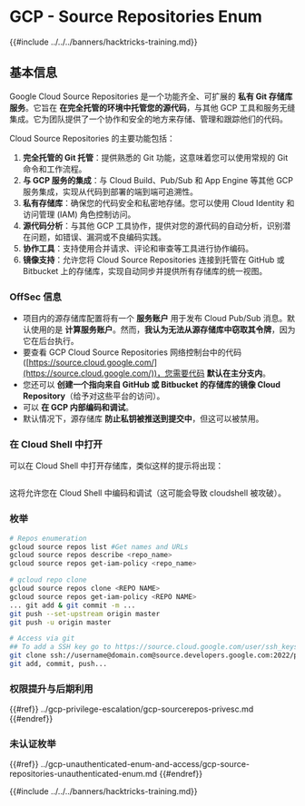 # GCP - Source Repositories Enum

{{#include ../../../banners/hacktricks-training.md}}

## 基本信息 <a href="#reviewing-cloud-git-repositories" id="reviewing-cloud-git-repositories"></a>

Google Cloud Source Repositories 是一个功能齐全、可扩展的 **私有 Git 存储库服务**。它旨在 **在完全托管的环境中托管您的源代码**，与其他 GCP 工具和服务无缝集成。它为团队提供了一个协作和安全的地方来存储、管理和跟踪他们的代码。

Cloud Source Repositories 的主要功能包括：

1. **完全托管的 Git 托管**：提供熟悉的 Git 功能，这意味着您可以使用常规的 Git 命令和工作流程。
2. **与 GCP 服务的集成**：与 Cloud Build、Pub/Sub 和 App Engine 等其他 GCP 服务集成，实现从代码到部署的端到端可追溯性。
3. **私有存储库**：确保您的代码安全和私密地存储。您可以使用 Cloud Identity 和访问管理 (IAM) 角色控制访问。
4. **源代码分析**：与其他 GCP 工具协作，提供对您的源代码的自动分析，识别潜在问题，如错误、漏洞或不良编码实践。
5. **协作工具**：支持使用合并请求、评论和审查等工具进行协作编码。
6. **镜像支持**：允许您将 Cloud Source Repositories 连接到托管在 GitHub 或 Bitbucket 上的存储库，实现自动同步并提供所有存储库的统一视图。

### OffSec 信息 <a href="#reviewing-cloud-git-repositories" id="reviewing-cloud-git-repositories"></a>

- 项目内的源存储库配置将有一个 **服务账户** 用于发布 Cloud Pub/Sub 消息。默认使用的是 **计算服务账户**。然而，**我认为无法从源存储库中窃取其令牌**，因为它在后台执行。
- 要查看 GCP Cloud Source Repositories 网络控制台中的代码 ([https://source.cloud.google.com/](https://source.cloud.google.com/))，您需要代码 **默认在主分支内**。
- 您还可以 **创建一个指向来自 GitHub 或 Bitbucket 的存储库的镜像 Cloud Repository**（给予对这些平台的访问）。
- 可以 **在 GCP 内部编码和调试**。
- 默认情况下，源存储库 **防止私钥被推送到提交中**，但这可以被禁用。

### 在 Cloud Shell 中打开

可以在 Cloud Shell 中打开存储库，类似这样的提示将出现：

<figure><img src="../../../images/image (325).png" alt=""><figcaption></figcaption></figure>

这将允许您在 Cloud Shell 中编码和调试（这可能会导致 cloudshell 被攻破）。

### 枚举
```bash
# Repos enumeration
gcloud source repos list #Get names and URLs
gcloud source repos describe <repo_name>
gcloud source repos get-iam-policy <repo_name>

# gcloud repo clone
gcloud source repos clone <REPO NAME>
gcloud source repos get-iam-policy <REPO NAME>
... git add & git commit -m ...
git push --set-upstream origin master
git push -u origin master

# Access via git
## To add a SSH key go to https://source.cloud.google.com/user/ssh_keys (no gcloud command)
git clone ssh://username@domain.com@source.developers.google.com:2022/p/<proj-name>/r/<repo-name>
git add, commit, push...
```
### 权限提升与后期利用

{{#ref}}
../gcp-privilege-escalation/gcp-sourcerepos-privesc.md
{{#endref}}

### 未认证枚举

{{#ref}}
../gcp-unauthenticated-enum-and-access/gcp-source-repositories-unauthenticated-enum.md
{{#endref}}

{{#include ../../../banners/hacktricks-training.md}}
